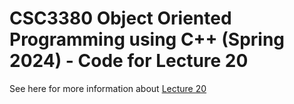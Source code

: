 # CSC3380 Object Oriented Programming using C++ (Spring 2024) - Code for Lecture 20

See here for more information about [Lecture 20][lecture20]

[lecture20]: https://teaching.hkaiser.org/spring2024/csc3380/course/lecture20.html
